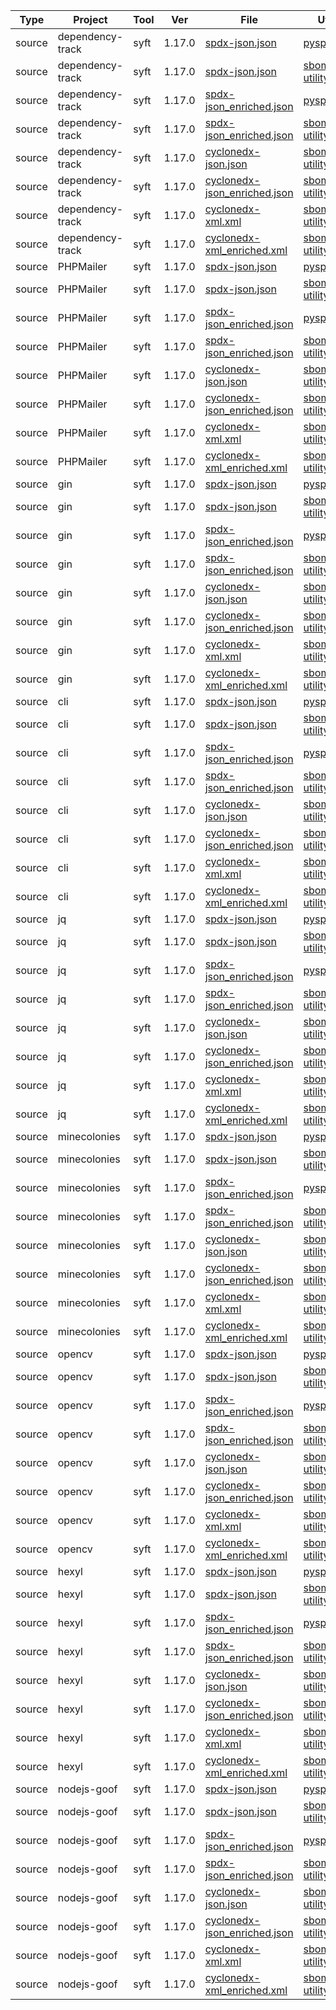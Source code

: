 | Type | Project | Tool | Ver | File | Utility| Result |
| - | - | - | - | - | - | - |
| source | dependency-track | syft | 1.17.0 | [spdx-json.json](./source/syft/1.17.0/DependencyTrack/dependency-track/spdx-json.json) | [pyspdxtools](./source/syft/1.17.0/DependencyTrack/dependency-track/spdx-json.json_pyspdxtools.txt) | 1 |
| source | dependency-track | syft | 1.17.0 | [spdx-json.json](./source/syft/1.17.0/DependencyTrack/dependency-track/spdx-json.json) | [sbom-utility](./source/syft/1.17.0/DependencyTrack/dependency-track/spdx-json.json_sbom_utility.txt) | 0 |
| source | dependency-track | syft | 1.17.0 | [spdx-json_enriched.json](./source/syft/1.17.0/DependencyTrack/dependency-track/spdx-json_enriched.json) | [pyspdxtools](./source/syft/1.17.0/DependencyTrack/dependency-track/spdx-json_enriched.json_pyspdxtools.txt) | 1 |
| source | dependency-track | syft | 1.17.0 | [spdx-json_enriched.json](./source/syft/1.17.0/DependencyTrack/dependency-track/spdx-json_enriched.json) | [sbom-utility](./source/syft/1.17.0/DependencyTrack/dependency-track/spdx-json_enriched.json_sbom_utility.txt) | 0 |
| source | dependency-track | syft | 1.17.0 | [cyclonedx-json.json](./source/syft/1.17.0/DependencyTrack/dependency-track/cyclonedx-json.json) | [sbom-utility](./source/syft/1.17.0/DependencyTrack/dependency-track/cyclonedx-json.json_sbom_utility.txt) | 0 |
| source | dependency-track | syft | 1.17.0 | [cyclonedx-json_enriched.json](./source/syft/1.17.0/DependencyTrack/dependency-track/cyclonedx-json_enriched.json) | [sbom-utility](./source/syft/1.17.0/DependencyTrack/dependency-track/cyclonedx-json_enriched.json_sbom_utility.txt) | 0 |
| source | dependency-track | syft | 1.17.0 | [cyclonedx-xml.xml](./source/syft/1.17.0/DependencyTrack/dependency-track/cyclonedx-xml.xml) | [sbom-utility](./source/syft/1.17.0/DependencyTrack/dependency-track/cyclonedx-xml.xml_sbom_utility.txt) | 1 |
| source | dependency-track | syft | 1.17.0 | [cyclonedx-xml_enriched.xml](./source/syft/1.17.0/DependencyTrack/dependency-track/cyclonedx-xml_enriched.xml) | [sbom-utility](./source/syft/1.17.0/DependencyTrack/dependency-track/cyclonedx-xml_enriched.xml_sbom_utility.txt) | 1 |
| source | PHPMailer | syft | 1.17.0 | [spdx-json.json](./source/syft/1.17.0/PHPMailer/PHPMailer/spdx-json.json) | [pyspdxtools](./source/syft/1.17.0/PHPMailer/PHPMailer/spdx-json.json_pyspdxtools.txt) | 1 |
| source | PHPMailer | syft | 1.17.0 | [spdx-json.json](./source/syft/1.17.0/PHPMailer/PHPMailer/spdx-json.json) | [sbom-utility](./source/syft/1.17.0/PHPMailer/PHPMailer/spdx-json.json_sbom_utility.txt) | 0 |
| source | PHPMailer | syft | 1.17.0 | [spdx-json_enriched.json](./source/syft/1.17.0/PHPMailer/PHPMailer/spdx-json_enriched.json) | [pyspdxtools](./source/syft/1.17.0/PHPMailer/PHPMailer/spdx-json_enriched.json_pyspdxtools.txt) | 1 |
| source | PHPMailer | syft | 1.17.0 | [spdx-json_enriched.json](./source/syft/1.17.0/PHPMailer/PHPMailer/spdx-json_enriched.json) | [sbom-utility](./source/syft/1.17.0/PHPMailer/PHPMailer/spdx-json_enriched.json_sbom_utility.txt) | 0 |
| source | PHPMailer | syft | 1.17.0 | [cyclonedx-json.json](./source/syft/1.17.0/PHPMailer/PHPMailer/cyclonedx-json.json) | [sbom-utility](./source/syft/1.17.0/PHPMailer/PHPMailer/cyclonedx-json.json_sbom_utility.txt) | 0 |
| source | PHPMailer | syft | 1.17.0 | [cyclonedx-json_enriched.json](./source/syft/1.17.0/PHPMailer/PHPMailer/cyclonedx-json_enriched.json) | [sbom-utility](./source/syft/1.17.0/PHPMailer/PHPMailer/cyclonedx-json_enriched.json_sbom_utility.txt) | 0 |
| source | PHPMailer | syft | 1.17.0 | [cyclonedx-xml.xml](./source/syft/1.17.0/PHPMailer/PHPMailer/cyclonedx-xml.xml) | [sbom-utility](./source/syft/1.17.0/PHPMailer/PHPMailer/cyclonedx-xml.xml_sbom_utility.txt) | 1 |
| source | PHPMailer | syft | 1.17.0 | [cyclonedx-xml_enriched.xml](./source/syft/1.17.0/PHPMailer/PHPMailer/cyclonedx-xml_enriched.xml) | [sbom-utility](./source/syft/1.17.0/PHPMailer/PHPMailer/cyclonedx-xml_enriched.xml_sbom_utility.txt) | 1 |
| source | gin | syft | 1.17.0 | [spdx-json.json](./source/syft/1.17.0/gin-gonic/gin/spdx-json.json) | [pyspdxtools](./source/syft/1.17.0/gin-gonic/gin/spdx-json.json_pyspdxtools.txt) | 1 |
| source | gin | syft | 1.17.0 | [spdx-json.json](./source/syft/1.17.0/gin-gonic/gin/spdx-json.json) | [sbom-utility](./source/syft/1.17.0/gin-gonic/gin/spdx-json.json_sbom_utility.txt) | 0 |
| source | gin | syft | 1.17.0 | [spdx-json_enriched.json](./source/syft/1.17.0/gin-gonic/gin/spdx-json_enriched.json) | [pyspdxtools](./source/syft/1.17.0/gin-gonic/gin/spdx-json_enriched.json_pyspdxtools.txt) | 1 |
| source | gin | syft | 1.17.0 | [spdx-json_enriched.json](./source/syft/1.17.0/gin-gonic/gin/spdx-json_enriched.json) | [sbom-utility](./source/syft/1.17.0/gin-gonic/gin/spdx-json_enriched.json_sbom_utility.txt) | 0 |
| source | gin | syft | 1.17.0 | [cyclonedx-json.json](./source/syft/1.17.0/gin-gonic/gin/cyclonedx-json.json) | [sbom-utility](./source/syft/1.17.0/gin-gonic/gin/cyclonedx-json.json_sbom_utility.txt) | 0 |
| source | gin | syft | 1.17.0 | [cyclonedx-json_enriched.json](./source/syft/1.17.0/gin-gonic/gin/cyclonedx-json_enriched.json) | [sbom-utility](./source/syft/1.17.0/gin-gonic/gin/cyclonedx-json_enriched.json_sbom_utility.txt) | 0 |
| source | gin | syft | 1.17.0 | [cyclonedx-xml.xml](./source/syft/1.17.0/gin-gonic/gin/cyclonedx-xml.xml) | [sbom-utility](./source/syft/1.17.0/gin-gonic/gin/cyclonedx-xml.xml_sbom_utility.txt) | 1 |
| source | gin | syft | 1.17.0 | [cyclonedx-xml_enriched.xml](./source/syft/1.17.0/gin-gonic/gin/cyclonedx-xml_enriched.xml) | [sbom-utility](./source/syft/1.17.0/gin-gonic/gin/cyclonedx-xml_enriched.xml_sbom_utility.txt) | 1 |
| source | cli | syft | 1.17.0 | [spdx-json.json](./source/syft/1.17.0/httpie/cli/spdx-json.json) | [pyspdxtools](./source/syft/1.17.0/httpie/cli/spdx-json.json_pyspdxtools.txt) | 1 |
| source | cli | syft | 1.17.0 | [spdx-json.json](./source/syft/1.17.0/httpie/cli/spdx-json.json) | [sbom-utility](./source/syft/1.17.0/httpie/cli/spdx-json.json_sbom_utility.txt) | 0 |
| source | cli | syft | 1.17.0 | [spdx-json_enriched.json](./source/syft/1.17.0/httpie/cli/spdx-json_enriched.json) | [pyspdxtools](./source/syft/1.17.0/httpie/cli/spdx-json_enriched.json_pyspdxtools.txt) | 1 |
| source | cli | syft | 1.17.0 | [spdx-json_enriched.json](./source/syft/1.17.0/httpie/cli/spdx-json_enriched.json) | [sbom-utility](./source/syft/1.17.0/httpie/cli/spdx-json_enriched.json_sbom_utility.txt) | 0 |
| source | cli | syft | 1.17.0 | [cyclonedx-json.json](./source/syft/1.17.0/httpie/cli/cyclonedx-json.json) | [sbom-utility](./source/syft/1.17.0/httpie/cli/cyclonedx-json.json_sbom_utility.txt) | 0 |
| source | cli | syft | 1.17.0 | [cyclonedx-json_enriched.json](./source/syft/1.17.0/httpie/cli/cyclonedx-json_enriched.json) | [sbom-utility](./source/syft/1.17.0/httpie/cli/cyclonedx-json_enriched.json_sbom_utility.txt) | 0 |
| source | cli | syft | 1.17.0 | [cyclonedx-xml.xml](./source/syft/1.17.0/httpie/cli/cyclonedx-xml.xml) | [sbom-utility](./source/syft/1.17.0/httpie/cli/cyclonedx-xml.xml_sbom_utility.txt) | 1 |
| source | cli | syft | 1.17.0 | [cyclonedx-xml_enriched.xml](./source/syft/1.17.0/httpie/cli/cyclonedx-xml_enriched.xml) | [sbom-utility](./source/syft/1.17.0/httpie/cli/cyclonedx-xml_enriched.xml_sbom_utility.txt) | 1 |
| source | jq | syft | 1.17.0 | [spdx-json.json](./source/syft/1.17.0/jqlang/jq/spdx-json.json) | [pyspdxtools](./source/syft/1.17.0/jqlang/jq/spdx-json.json_pyspdxtools.txt) | 1 |
| source | jq | syft | 1.17.0 | [spdx-json.json](./source/syft/1.17.0/jqlang/jq/spdx-json.json) | [sbom-utility](./source/syft/1.17.0/jqlang/jq/spdx-json.json_sbom_utility.txt) | 0 |
| source | jq | syft | 1.17.0 | [spdx-json_enriched.json](./source/syft/1.17.0/jqlang/jq/spdx-json_enriched.json) | [pyspdxtools](./source/syft/1.17.0/jqlang/jq/spdx-json_enriched.json_pyspdxtools.txt) | 1 |
| source | jq | syft | 1.17.0 | [spdx-json_enriched.json](./source/syft/1.17.0/jqlang/jq/spdx-json_enriched.json) | [sbom-utility](./source/syft/1.17.0/jqlang/jq/spdx-json_enriched.json_sbom_utility.txt) | 0 |
| source | jq | syft | 1.17.0 | [cyclonedx-json.json](./source/syft/1.17.0/jqlang/jq/cyclonedx-json.json) | [sbom-utility](./source/syft/1.17.0/jqlang/jq/cyclonedx-json.json_sbom_utility.txt) | 0 |
| source | jq | syft | 1.17.0 | [cyclonedx-json_enriched.json](./source/syft/1.17.0/jqlang/jq/cyclonedx-json_enriched.json) | [sbom-utility](./source/syft/1.17.0/jqlang/jq/cyclonedx-json_enriched.json_sbom_utility.txt) | 0 |
| source | jq | syft | 1.17.0 | [cyclonedx-xml.xml](./source/syft/1.17.0/jqlang/jq/cyclonedx-xml.xml) | [sbom-utility](./source/syft/1.17.0/jqlang/jq/cyclonedx-xml.xml_sbom_utility.txt) | 1 |
| source | jq | syft | 1.17.0 | [cyclonedx-xml_enriched.xml](./source/syft/1.17.0/jqlang/jq/cyclonedx-xml_enriched.xml) | [sbom-utility](./source/syft/1.17.0/jqlang/jq/cyclonedx-xml_enriched.xml_sbom_utility.txt) | 1 |
| source | minecolonies | syft | 1.17.0 | [spdx-json.json](./source/syft/1.17.0/ldtteam/minecolonies/spdx-json.json) | [pyspdxtools](./source/syft/1.17.0/ldtteam/minecolonies/spdx-json.json_pyspdxtools.txt) | 1 |
| source | minecolonies | syft | 1.17.0 | [spdx-json.json](./source/syft/1.17.0/ldtteam/minecolonies/spdx-json.json) | [sbom-utility](./source/syft/1.17.0/ldtteam/minecolonies/spdx-json.json_sbom_utility.txt) | 0 |
| source | minecolonies | syft | 1.17.0 | [spdx-json_enriched.json](./source/syft/1.17.0/ldtteam/minecolonies/spdx-json_enriched.json) | [pyspdxtools](./source/syft/1.17.0/ldtteam/minecolonies/spdx-json_enriched.json_pyspdxtools.txt) | 1 |
| source | minecolonies | syft | 1.17.0 | [spdx-json_enriched.json](./source/syft/1.17.0/ldtteam/minecolonies/spdx-json_enriched.json) | [sbom-utility](./source/syft/1.17.0/ldtteam/minecolonies/spdx-json_enriched.json_sbom_utility.txt) | 0 |
| source | minecolonies | syft | 1.17.0 | [cyclonedx-json.json](./source/syft/1.17.0/ldtteam/minecolonies/cyclonedx-json.json) | [sbom-utility](./source/syft/1.17.0/ldtteam/minecolonies/cyclonedx-json.json_sbom_utility.txt) | 0 |
| source | minecolonies | syft | 1.17.0 | [cyclonedx-json_enriched.json](./source/syft/1.17.0/ldtteam/minecolonies/cyclonedx-json_enriched.json) | [sbom-utility](./source/syft/1.17.0/ldtteam/minecolonies/cyclonedx-json_enriched.json_sbom_utility.txt) | 0 |
| source | minecolonies | syft | 1.17.0 | [cyclonedx-xml.xml](./source/syft/1.17.0/ldtteam/minecolonies/cyclonedx-xml.xml) | [sbom-utility](./source/syft/1.17.0/ldtteam/minecolonies/cyclonedx-xml.xml_sbom_utility.txt) | 1 |
| source | minecolonies | syft | 1.17.0 | [cyclonedx-xml_enriched.xml](./source/syft/1.17.0/ldtteam/minecolonies/cyclonedx-xml_enriched.xml) | [sbom-utility](./source/syft/1.17.0/ldtteam/minecolonies/cyclonedx-xml_enriched.xml_sbom_utility.txt) | 1 |
| source | opencv | syft | 1.17.0 | [spdx-json.json](./source/syft/1.17.0/opencv/opencv/spdx-json.json) | [pyspdxtools](./source/syft/1.17.0/opencv/opencv/spdx-json.json_pyspdxtools.txt) | 1 |
| source | opencv | syft | 1.17.0 | [spdx-json.json](./source/syft/1.17.0/opencv/opencv/spdx-json.json) | [sbom-utility](./source/syft/1.17.0/opencv/opencv/spdx-json.json_sbom_utility.txt) | 0 |
| source | opencv | syft | 1.17.0 | [spdx-json_enriched.json](./source/syft/1.17.0/opencv/opencv/spdx-json_enriched.json) | [pyspdxtools](./source/syft/1.17.0/opencv/opencv/spdx-json_enriched.json_pyspdxtools.txt) | 1 |
| source | opencv | syft | 1.17.0 | [spdx-json_enriched.json](./source/syft/1.17.0/opencv/opencv/spdx-json_enriched.json) | [sbom-utility](./source/syft/1.17.0/opencv/opencv/spdx-json_enriched.json_sbom_utility.txt) | 0 |
| source | opencv | syft | 1.17.0 | [cyclonedx-json.json](./source/syft/1.17.0/opencv/opencv/cyclonedx-json.json) | [sbom-utility](./source/syft/1.17.0/opencv/opencv/cyclonedx-json.json_sbom_utility.txt) | 0 |
| source | opencv | syft | 1.17.0 | [cyclonedx-json_enriched.json](./source/syft/1.17.0/opencv/opencv/cyclonedx-json_enriched.json) | [sbom-utility](./source/syft/1.17.0/opencv/opencv/cyclonedx-json_enriched.json_sbom_utility.txt) | 0 |
| source | opencv | syft | 1.17.0 | [cyclonedx-xml.xml](./source/syft/1.17.0/opencv/opencv/cyclonedx-xml.xml) | [sbom-utility](./source/syft/1.17.0/opencv/opencv/cyclonedx-xml.xml_sbom_utility.txt) | 1 |
| source | opencv | syft | 1.17.0 | [cyclonedx-xml_enriched.xml](./source/syft/1.17.0/opencv/opencv/cyclonedx-xml_enriched.xml) | [sbom-utility](./source/syft/1.17.0/opencv/opencv/cyclonedx-xml_enriched.xml_sbom_utility.txt) | 1 |
| source | hexyl | syft | 1.17.0 | [spdx-json.json](./source/syft/1.17.0/sharkdp/hexyl/spdx-json.json) | [pyspdxtools](./source/syft/1.17.0/sharkdp/hexyl/spdx-json.json_pyspdxtools.txt) | 1 |
| source | hexyl | syft | 1.17.0 | [spdx-json.json](./source/syft/1.17.0/sharkdp/hexyl/spdx-json.json) | [sbom-utility](./source/syft/1.17.0/sharkdp/hexyl/spdx-json.json_sbom_utility.txt) | 0 |
| source | hexyl | syft | 1.17.0 | [spdx-json_enriched.json](./source/syft/1.17.0/sharkdp/hexyl/spdx-json_enriched.json) | [pyspdxtools](./source/syft/1.17.0/sharkdp/hexyl/spdx-json_enriched.json_pyspdxtools.txt) | 1 |
| source | hexyl | syft | 1.17.0 | [spdx-json_enriched.json](./source/syft/1.17.0/sharkdp/hexyl/spdx-json_enriched.json) | [sbom-utility](./source/syft/1.17.0/sharkdp/hexyl/spdx-json_enriched.json_sbom_utility.txt) | 0 |
| source | hexyl | syft | 1.17.0 | [cyclonedx-json.json](./source/syft/1.17.0/sharkdp/hexyl/cyclonedx-json.json) | [sbom-utility](./source/syft/1.17.0/sharkdp/hexyl/cyclonedx-json.json_sbom_utility.txt) | 0 |
| source | hexyl | syft | 1.17.0 | [cyclonedx-json_enriched.json](./source/syft/1.17.0/sharkdp/hexyl/cyclonedx-json_enriched.json) | [sbom-utility](./source/syft/1.17.0/sharkdp/hexyl/cyclonedx-json_enriched.json_sbom_utility.txt) | 0 |
| source | hexyl | syft | 1.17.0 | [cyclonedx-xml.xml](./source/syft/1.17.0/sharkdp/hexyl/cyclonedx-xml.xml) | [sbom-utility](./source/syft/1.17.0/sharkdp/hexyl/cyclonedx-xml.xml_sbom_utility.txt) | 1 |
| source | hexyl | syft | 1.17.0 | [cyclonedx-xml_enriched.xml](./source/syft/1.17.0/sharkdp/hexyl/cyclonedx-xml_enriched.xml) | [sbom-utility](./source/syft/1.17.0/sharkdp/hexyl/cyclonedx-xml_enriched.xml_sbom_utility.txt) | 1 |
| source | nodejs-goof | syft | 1.17.0 | [spdx-json.json](./source/syft/1.17.0/snyk-labs/nodejs-goof/spdx-json.json) | [pyspdxtools](./source/syft/1.17.0/snyk-labs/nodejs-goof/spdx-json.json_pyspdxtools.txt) | 1 |
| source | nodejs-goof | syft | 1.17.0 | [spdx-json.json](./source/syft/1.17.0/snyk-labs/nodejs-goof/spdx-json.json) | [sbom-utility](./source/syft/1.17.0/snyk-labs/nodejs-goof/spdx-json.json_sbom_utility.txt) | 0 |
| source | nodejs-goof | syft | 1.17.0 | [spdx-json_enriched.json](./source/syft/1.17.0/snyk-labs/nodejs-goof/spdx-json_enriched.json) | [pyspdxtools](./source/syft/1.17.0/snyk-labs/nodejs-goof/spdx-json_enriched.json_pyspdxtools.txt) | 1 |
| source | nodejs-goof | syft | 1.17.0 | [spdx-json_enriched.json](./source/syft/1.17.0/snyk-labs/nodejs-goof/spdx-json_enriched.json) | [sbom-utility](./source/syft/1.17.0/snyk-labs/nodejs-goof/spdx-json_enriched.json_sbom_utility.txt) | 0 |
| source | nodejs-goof | syft | 1.17.0 | [cyclonedx-json.json](./source/syft/1.17.0/snyk-labs/nodejs-goof/cyclonedx-json.json) | [sbom-utility](./source/syft/1.17.0/snyk-labs/nodejs-goof/cyclonedx-json.json_sbom_utility.txt) | 0 |
| source | nodejs-goof | syft | 1.17.0 | [cyclonedx-json_enriched.json](./source/syft/1.17.0/snyk-labs/nodejs-goof/cyclonedx-json_enriched.json) | [sbom-utility](./source/syft/1.17.0/snyk-labs/nodejs-goof/cyclonedx-json_enriched.json_sbom_utility.txt) | 0 |
| source | nodejs-goof | syft | 1.17.0 | [cyclonedx-xml.xml](./source/syft/1.17.0/snyk-labs/nodejs-goof/cyclonedx-xml.xml) | [sbom-utility](./source/syft/1.17.0/snyk-labs/nodejs-goof/cyclonedx-xml.xml_sbom_utility.txt) | 1 |
| source | nodejs-goof | syft | 1.17.0 | [cyclonedx-xml_enriched.xml](./source/syft/1.17.0/snyk-labs/nodejs-goof/cyclonedx-xml_enriched.xml) | [sbom-utility](./source/syft/1.17.0/snyk-labs/nodejs-goof/cyclonedx-xml_enriched.xml_sbom_utility.txt) | 1 |

